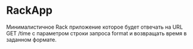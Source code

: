 # RackApp
Минималистичное Rack приложение которое будет отвечать на URL GET /time с параметром строки запроса format и возвращать время в заданном формате.
